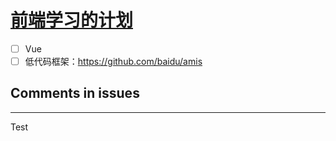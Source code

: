 # [前端学习的计划](https://github.com/EasonAssassin/blog_with_issues/issues/3)

- [ ] Vue
- [ ] 低代码框架：https://github.com/baidu/amis
## Comments in issues


---

Test